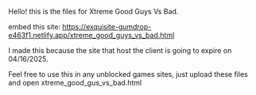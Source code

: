 Hello! this is the files for Xtreme Good Guys Vs Bad. 

embed this site: https://exquisite-gumdrop-e463f1.netlify.app/xtreme_good_guys_vs_bad.html 

I made this because the site that host the client is going to expire on 04/16/2025.

Feel free to use this in any unblocked games sites, just upload these files and open xtreme_good_gus_vs_bad.html 

